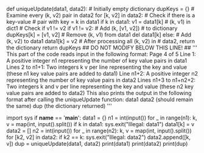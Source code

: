 
def uniqueUpdate(data1, data2):
    # Initially empty dictionary
    dupKeys = {}
    # Examine every (k, v2) pair in data2
    for [k, v2] in data2:
        # Check if there is a key-value
        # pair with key = k in data1
        if k in data1:
            v1 = data1[k]
            # (k, v1) in dict1
            # Check if v1 != v2
            if v1 != v2:
                # Add (k, [v1, v2])
                # to dictionary
                dupKeys[k] = [v1, v2]
                # Remove (k, v1) from data1
                del data1[k]
        else:
            # Add (k, v2) to data1
            data1[k] = v2
                # After processing all (k, v2) in
                # data2, return the dictionary
    return dupKeys
                ## DO NOT MODIFY BELOW THIS LINE! ##
'''
This part of the code reads input in
the following format:
Page
4 of
5
Line 1: A positive integer n1
representing the number of key value
pairs in data1
Lines 2 to n1+1: Two integers k v
per line representing the key and
value (these n1 key value pairs are
added to data1)
Line n1+2: A positive integer n2
representing the number of key value
pairs in data2
Lines n1+3 to n1+n2+2: Two integers
k and v per line representing the
key and value (these n2 key value
pairs are added to data2)
This also prints the output in the
following format after calling the
uniqueUpdate function:
data1
data2 (should remain the same)
dup (the dictionary returned)
'''

import sys
if __name__ == '__main__':
    data1 = {}
    n1 = int(input())
    for _ in range(n1):
        k, v = map(int, input().split())
        if k in data1:
            sys.exit("Illegal: data1")
        data1[k] = v
    data2 = []
    n2 = int(input())
    for _ in range(n2):
        k, v = map(int, input().split())
        for [k2, v2] in data2:
            if k2 == k:
                sys.exit("Illegal: data2")
        data2.append([k, v])
    dup = uniqueUpdate(data1, data2)
    print(data1)
    print(data2)
    print(dup)
